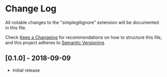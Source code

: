# Change Log
All notable changes to the "simplegitignore" extension will be documented in this file.

Check [Keep a Changelog](http://keepachangelog.com/) for recommendations on how to structure this file,
and this project adheres to [Semantic Versioning](https://semver.org/spec/v2.0.0.html).

## [0.1.0] - 2018-09-09
- Initial release